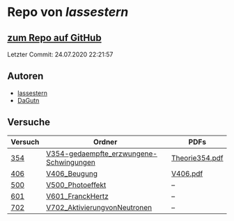 # Repo von *lassestern*

## [zum Repo auf GitHub](https://github.com/lassestern/praktikum-david-lasse)

Letzter Commit: 24.07.2020 22:21:57

## Autoren
- [lassestern](https://github.com/lassestern)
- [DaGutn](https://github.com/DaGutn)

## Versuche

|       Versuch       |                                                                      Ordner                                                                      |                                                                                        PDFs                                                                                         |
|---------------------|--------------------------------------------------------------------------------------------------------------------------------------------------|-------------------------------------------------------------------------------------------------------------------------------------------------------------------------------------|
|[354](../versuch/354)|[V354-gedaempfte_erzwungene-Schwingungen](https://github.com/lassestern/praktikum-david-lasse/tree/master/V354-gedaempfte_erzwungene-Schwingungen)|[Theorie354.pdf](https://docs.google.com/viewer?url=https://raw.githubusercontent.com/lassestern/praktikum-david-lasse/master/V354-gedaempfte_erzwungene-Schwingungen/Theorie354.pdf)|
|[406](../versuch/406)|[V406_Beugung](https://github.com/lassestern/praktikum-david-lasse/tree/master/V406_Beugung)                                                      |[V406.pdf](https://docs.google.com/viewer?url=https://raw.githubusercontent.com/lassestern/praktikum-david-lasse/master/V406_Beugung/V406.pdf)                                       |
|[500](../versuch/500)|[V500_Photoeffekt](https://github.com/lassestern/praktikum-david-lasse/tree/master/V500_Photoeffekt)                                              |–                                                                                                                                                                                    |
|[601](../versuch/601)|[V601_FranckHertz](https://github.com/lassestern/praktikum-david-lasse/tree/master/V601_FranckHertz)                                              |–                                                                                                                                                                                    |
|[702](../versuch/702)|[V702_AktivierungvonNeutronen](https://github.com/lassestern/praktikum-david-lasse/tree/master/V702_AktivierungvonNeutronen)                      |–                                                                                                                                                                                    |
